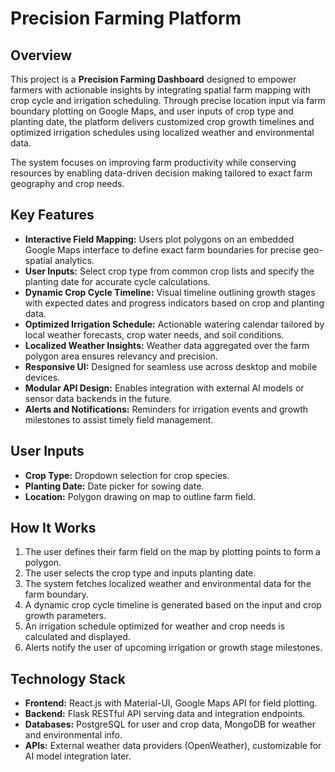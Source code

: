 # Precision Farming Platform

## Overview

This project is a **Precision Farming Dashboard** designed to empower farmers with actionable insights by integrating spatial farm mapping with crop cycle and irrigation scheduling. Through precise location input via farm boundary plotting on Google Maps, and user inputs of crop type and planting date, the platform delivers customized crop growth timelines and optimized irrigation schedules using localized weather and environmental data.

The system focuses on improving farm productivity while conserving resources by enabling data-driven decision making tailored to exact farm geography and crop needs.

## Key Features

- **Interactive Field Mapping:** Users plot polygons on an embedded Google Maps interface to define exact farm boundaries for precise geo-spatial analytics.
- **User Inputs:** Select crop type from common crop lists and specify the planting date for accurate cycle calculations.
- **Dynamic Crop Cycle Timeline:** Visual timeline outlining growth stages with expected dates and progress indicators based on crop and planting data.
- **Optimized Irrigation Schedule:** Actionable watering calendar tailored by local weather forecasts, crop water needs, and soil conditions.
- **Localized Weather Insights:** Weather data aggregated over the farm polygon area ensures relevancy and precision.
- **Responsive UI:** Designed for seamless use across desktop and mobile devices.
- **Modular API Design:** Enables integration with external AI models or sensor data backends in the future.
- **Alerts and Notifications:** Reminders for irrigation events and growth milestones to assist timely field management.

## User Inputs

- **Crop Type:** Dropdown selection for crop species.
- **Planting Date:** Date picker for sowing date.
- **Location:** Polygon drawing on map to outline farm field.

## How It Works

1. The user defines their farm field on the map by plotting points to form a polygon.
2. The user selects the crop type and inputs planting date.
3. The system fetches localized weather and environmental data for the farm boundary.
4. A dynamic crop cycle timeline is generated based on the input and crop growth parameters.
5. An irrigation schedule optimized for weather and crop needs is calculated and displayed.
6. Alerts notify the user of upcoming irrigation or growth stage milestones.

## Technology Stack

- **Frontend:** React.js with Material-UI, Google Maps API for field plotting.
- **Backend:** Flask RESTful API serving data and integration endpoints.
- **Databases:** PostgreSQL for user and crop data, MongoDB for weather and environmental info.
- **APIs:** External weather data providers (OpenWeather), customizable for AI model integration later.

